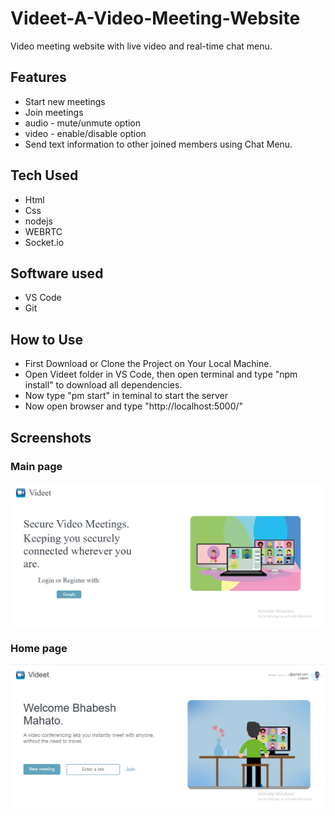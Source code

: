 # Videet-A-Video-Meeting-Website
Video meeting website with live video and real-time chat menu.

## Features
* Start new meetings
* Join meetings
* audio - mute/unmute option
* video - enable/disable option
* Send text information to other joined members using Chat Menu.

## Tech Used
* Html
* Css
* nodejs
* WEBRTC
* Socket.io

## Software used
* VS Code
* Git

## How to Use
* First Download or Clone the Project on Your Local Machine.
* Open Videet folder in VS Code, then open terminal and type "npm install" to download all dependencies.
* Now type "pm start" in teminal to start the server
* Now open browser and type "http://localhost:5000/"

## Screenshots
### Main page

![Alt Text](https://github.com/Bvian16/Videet-A-Video-Meeting-Website/blob/master/demo%20images/main.png)

### Home page

![Alt Text](https://github.com/Bvian16/Videet-A-Video-Meeting-Website/blob/master/demo%20images/home.jpg)
